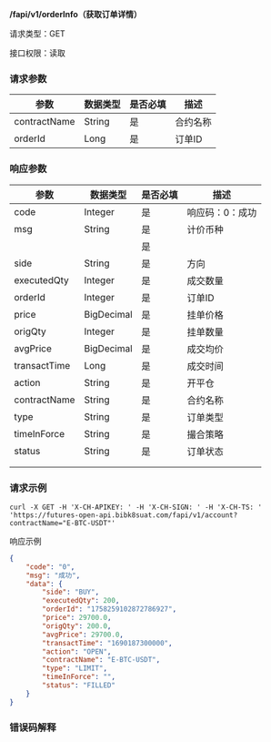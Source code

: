 **/fapi/v1/orderInfo（获取订单详情）**

请求类型：GET

接口权限：读取

### 请求参数

|参数| 数据类型 | 是否必填 | 描述 |
|--------|--------|--------|--------|
| contractName | String | 是 | 合约名称 |
| orderId | Long | 是 | 订单ID |

### 响应参数

| 参数         | 数据类型   | 是否必填 | 描述            |
| ------------ | ---------- | -------- | --------------- |
| code         | Integer    | 是       | 响应码：0：成功 |
| msg          | String     | 是       | 计价币种        |
| <data>       |            | 是       |                 |
| side         | String     | 是       | 方向            |
| executedQty  | Integer    | 是       | 成交数量        |
| orderId      | Integer    | 是       | 订单ID          |
| price        | BigDecimal | 是       | 挂单价格        |
| origQty      | Integer    | 是       | 挂单数量        |
| avgPrice     | BigDecimal | 是       | 成交均价        |
| transactTime | Long       | 是       | 成交时间        |
| action       | String     | 是       | 开平仓          |
| contractName | String     | 是       | 合约名称        |
| type         | String     | 是       | 订单类型        |
| timeInForce  | String     | 是       | 撮合策略        |
| status       | String     | 是       | 订单状态        |
| </data>      |            |          |                 |
|              |            |          |                 |

### 请求示例

~~~shell
curl -X GET -H 'X-CH-APIKEY: ' -H 'X-CH-SIGN: ' -H 'X-CH-TS: ' 'https://futures-open-api.bibk8suat.com/fapi/v1/account?contractName="E-BTC-USDT"'
~~~

响应示例

```json
{
	"code": "0",
	"msg": "成功",
	"data": {
		"side": "BUY",
		"executedQty": 200,
		"orderId": "1758259102872786927",
		"price": 29700.0,
		"origQty": 200.0,
		"avgPrice": 29700.0,
		"transactTime": "1690187300000",
		"action": "OPEN",
		"contractName": "E-BTC-USDT",
		"type": "LIMIT",
		"timeInForce": "",
		"status": "FILLED"
	}
}
```

### 错误码解释
